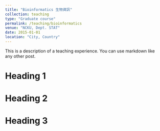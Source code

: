 ```yaml
---
title: "Bioinformatics 生物資訊"
collection: teaching
type: "Graduate course"
permalink: /teaching/bioinformatics
venue: "NCKU, Dept. STAT"
date: 2015-01-01
location: "City, Country"
---
```


This is a description of a teaching experience. You can use markdown like any other post.

Heading 1
======

Heading 2
======

Heading 3
======
